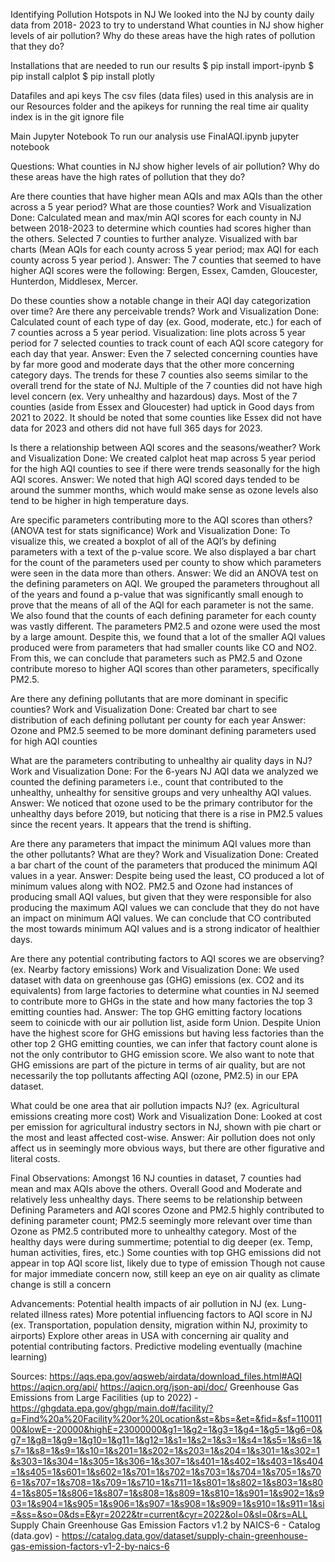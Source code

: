 Identifying Pollution Hotspots in NJ
We looked into the NJ by county daily data from 2018- 2023 to try to understand What counties in NJ show higher levels of air pollution? Why do these areas have the high rates of pollution that they do?

Installations that are needed to run our results
$ pip install import-ipynb
$ pip install calplot
$ pip install plotly

Datafiles and api keys
The csv files (data files) used in this analysis are in our Resources folder and the apikeys for running the real time air quality index is in the git ignore file 

Main Jupyter Notebook
To run our analysis use FinalAQI.ipynb jupyter notebook


Questions:
What counties in NJ show higher levels of air pollution? Why do these areas have the high rates of pollution that they do?

Are there counties that have higher mean AQIs and max AQIs than the other across a 5 year period? What are those counties?
Work and Visualization Done: Calculated mean and max/min AQI scores for each county in NJ between 2018-2023 to determine which counties had scores higher than the others. Selected 7 counties to further analyze. Visualized with bar charts (Mean AQIs for each county across 5 year period; max AQI for each county across 5 year period ).
Answer: The 7 counties that seemed  to have higher AQI scores were the following: Bergen, Essex, Camden, Gloucester, Hunterdon, Middlesex, Mercer. 

Do these counties show a notable change in their AQI day categorization over time? Are there any perceivable trends?
Work and Visualization Done: Calculated count of each type of day (ex. Good, moderate, etc.) for each of 7 counties across a 5 year period. Visualization: line plots across 5 year period for 7 selected counties to track count of each AQI score category for each day that year.
Answer: Even the 7 selected concerning counties have by far more good and moderate days that the other more concerning category days. The trends for these 7 counties also seems similar to the overall trend for the state of NJ. Multiple of the 7 counties did not have high level concern (ex. Very unhealthy and hazardous) days. Most of the 7 counties (aside from Essex and Gloucester) had uptick in Good days from 2021 to 2022. It should be noted that some counties like Essex did not have data for 2023 and others did not have full 365 days for 2023.

Is there a relationship between AQI scores and the seasons/weather?
Work and Visualization Done: We created calplot heat map across 5 year period for the high AQI counties to see if there were trends seasonally for the high AQI scores. 
Answer: We noted that high AQI scored days tended to be around the summer months, which would make sense as ozone levels also tend to be higher in high temperature days. 

Are specific parameters contributing more to the AQI scores than others? (ANOVA test for stats significance)
Work and Visualization Done: To visualize this, we created a boxplot of all of the AQI’s by defining parameters with a text of the p-value score. We also displayed a bar chart for the count of the parameters used per county to show which parameters were seen in the data more than others. 
Answer: We did an ANOVA test on the defining parameters on AQI. We grouped the parameters throughout all of the years and found a p-value that was significantly small enough to prove that the means of all of the AQI for each parameter is not the same. We also found that the counts of each defining parameter for each county was vastly different. The parameters PM2.5 and ozone were used the most by a large amount. Despite this, we found that a lot of the smaller AQI values produced were from parameters that had smaller counts like CO and NO2. From this, we can conclude that parameters such as PM2.5 and Ozone contribute moreso to higher AQI scores than other parameters, specifically PM2.5. 

Are there any defining pollutants that are more dominant in specific counties?
Work and Visualization Done: Created bar chart to see distribution of each defining pollutant per county for each year
Answer: Ozone and PM2.5 seemed to be more dominant defining parameters used for high AQI counties

What are the parameters contributing to unhealthy air quality days in NJ?
Work and Visualization Done: For the 6-years NJ AQI data we analyzed we counted the defining parameters i.e., count that contributed to the unhealthy, unhealthy for sensitive groups and very unhealthy AQI values. 
Answer: We noticed that ozone used to be the primary contributor for the unhealthy days before 2019, but noticing that there is a rise in PM2.5 values since the recent years. It appears that the trend is shifting. 

Are there any parameters that impact the minimum AQI values more than the other pollutants? What are they?
Work and Visualization Done: Created a bar chart of the count of the parameters that produced the minimum AQI values in a year. 
Answer: Despite being used the least, CO produced a lot of minimum values along with NO2. PM2.5 and Ozone had instances of producing small AQI values, but given that they were responsible for also producing the maximum AQI values we can conclude that they do not have an impact on minimum AQI values. We can conclude that CO contributed the most towards minimum AQI values and is a strong indicator of healthier days. 

Are there any potential contributing factors to AQI scores we are observing? (ex. Nearby factory emissions)
Work and Visualization Done: We used dataset with data on greenhouse gas (GHG) emissions (ex. CO2 and its equivalents) from large factories to determine what counties in NJ seemed to contribute more to GHGs in the state and how many factories the top 3 emitting counties had.
Answer: The top GHG emitting factory locations seem to coinicde with our air pollution list, aside form Union. Despite Union have the highest score for GHG emissions but having less factories than the other top 2 GHG emitting counties, we can infer that factory count alone is not the only contributor to GHG emission score. We also want to note that GHG emissions are part of the picture in terms of air quality, but are not necessarily the top pollutants affecting AQI (ozone, PM2.5) in our EPA dataset.

What could be one area that air pollution impacts NJ? (ex. Agricultural emissions creating more cost)
Work and Visualization Done: Looked at cost per emission for agricultural industry sectors in NJ, shown with pie chart or the most and least affected cost-wise.
Answer: Air pollution does not only affect us in seemingly more obvious ways, but there are other figurative and literal costs.
                  
Final Observations:
Amongst 16 NJ counties in dataset, 7 counties had mean and max AQIs above the others.
Overall Good and Moderate and relatively less unhealthy days.
There seems to be relationship between Defining Parameters and AQI scores
Ozone and PM2.5 highly contributed to defining parameter count; PM2.5 seemingly more relevant over time than Ozone as PM2.5 contributed more to unhealthy category.
Most of the healthy days were during summertime; potential to dig deeper (ex. Temp, human activities, fires, etc.)
Some counties with top GHG emissions did not appear in top AQI score list, likely due to type of emission 
Though not cause for major immediate concern now, still keep an eye on air quality as climate change is still a concern

Advancements:
Potential health impacts of air pollution in NJ (ex. Lung-related illness rates)
More potential influencing factors to AQI score in NJ (ex. Transportation, population density, migration within NJ, proximity to airports)
Explore other areas in USA with concerning air quality and potential contributing factors.
Predictive modeling eventually (machine learning)

Sources:
https://aqs.epa.gov/aqsweb/airdata/download_files.html#AQI
https://aqicn.org/api/
https://aqicn.org/json-api/doc/
Greenhouse Gas Emissions from Large Facilities (up to 2022) - 
https://ghgdata.epa.gov/ghgp/main.do#/facility/?q=Find%20a%20Facility%20or%20Location&st=&bs=&et=&fid=&sf=11001100&lowE=-20000&highE=23000000&g1=1&g2=1&g3=1&g4=1&g5=1&g6=0&g7=1&g8=1&g9=1&g10=1&g11=1&g12=1&s1=1&s2=1&s3=1&s4=1&s5=1&s6=1&s7=1&s8=1&s9=1&s10=1&s201=1&s202=1&s203=1&s204=1&s301=1&s302=1&s303=1&s304=1&s305=1&s306=1&s307=1&s401=1&s402=1&s403=1&s404=1&s405=1&s601=1&s602=1&s701=1&s702=1&s703=1&s704=1&s705=1&s706=1&s707=1&s708=1&s709=1&s710=1&s711=1&s801=1&s802=1&s803=1&s804=1&s805=1&s806=1&s807=1&s808=1&s809=1&s810=1&s901=1&s902=1&s903=1&s904=1&s905=1&s906=1&s907=1&s908=1&s909=1&s910=1&s911=1&si=&ss=&so=0&ds=E&yr=2022&tr=current&cyr=2022&ol=0&sl=0&rs=ALL
Supply Chain Greenhouse Gas Emission Factors v1.2 by NAICS-6 - Catalog (data.gov) -
https://catalog.data.gov/dataset/supply-chain-greenhouse-gas-emission-factors-v1-2-by-naics-6
